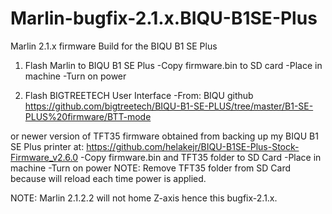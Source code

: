 # Marlin-bugfix-2.1.x.BIQU-B1SE-Plus
Marlin 2.1.x firmware Build for the BIQU B1 SE Plus

1. Flash Marlin to BIQU B1 SE Plus
-Copy firmware.bin to SD card
-Place in machine
-Turn on power

2. Flash BIGTREETECH User Interface
-From: BIQU github https://github.com/bigtreetech/BIQU-B1-SE-PLUS/tree/master/B1-SE-PLUS%20firmware/BTT-mode

or newer version of TFT35 firmware obtained from backing up my BIQU B1 SE Plus printer at: https://github.com/helakejr/BIQU-B1SE-Plus-Stock-Firmware_v2.6.0
-Copy firmware.bin and TFT35 folder to SD Card
-Place in machine
-Turn on power NOTE: Remove TFT35 folder from SD Card because will reload each time power is applied.

NOTE: Marlin 2.1.2.2 will not home Z-axis hence this bugfix-2.1.x.
